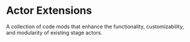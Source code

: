 # Actor Extensions
A collection of code mods that enhance the functionality, customizability, and modularity of existing stage actors.
